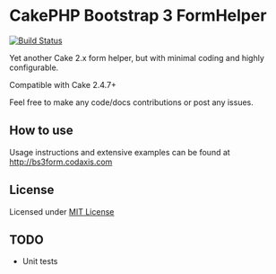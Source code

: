 CakePHP Bootstrap 3 FormHelper
=============================

[![Build Status](https://travis-ci.org/Codaxis/bootstrap3-helpers.svg?branch=master)](https://travis-ci.org/Codaxis/bootstrap3-helpers)

Yet another Cake 2.x form helper, but with minimal coding and highly configurable.

Compatible with Cake 2.4.7+

Feel free to make any code/docs contributions or post any issues.

## How to use

Usage instructions and extensive examples can be found at http://bs3form.codaxis.com

## License

Licensed under [MIT License](http://www.opensource.org/licenses/mit-license.php)

## TODO

* Unit tests
